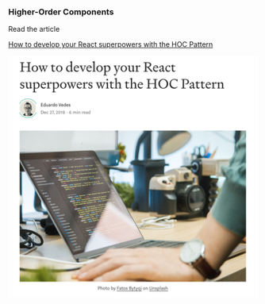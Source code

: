 ### Higher-Order Components

Read the article

[How to develop your React superpowers with the HOC Pattern](https://medium.freecodecamp.org/how-to-develop-your-react-superpowers-with-the-hoc-pattern-61293651d59)

![Alt text](/img/preview.png?raw=true "Optional Title")


